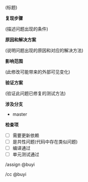 (标题)

**复现步骤**

(描述问题出现的条件)

**原因和解决方案**

(说明问题出现的原因和对应的解决方法)

**影响范围**

(此修改可能带来的外部可见变化)

**验证方案**

(验证此问题已修复的测试方法)

**涉及分支**

* master

**检查项**

- [ ] 需要更新依赖
- [ ] 是共性问题(代码中存在类似问题)
- [ ] 编译通过
- [ ] 单元测试通过

/assign @buyi

/cc @buyi
